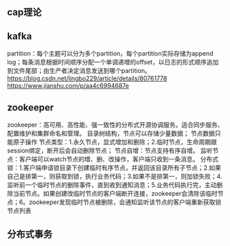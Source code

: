
## cap理论


## kafka
partition：每个主题可以分为多个partition，每个partition实际存储为append log；每条消息根据时间顺序分配一个单调递增的offset，以日志的形式顺序追加到文件尾部；由生产者决定消息发送到哪个partition。
https://blog.csdn.net/lingbo229/article/details/80761778
https://www.jianshu.com/p/aa4c6994687e

## zookeeper
zookeeper：高可用、高性能、强一致性的分布式开源协调服务。适合同步服务、配置维护和集群命名和管理。
目录树结构，节点可以存储少量数据；
节点数据只能原子操作
节点类型：1.永久节点，显式增加和删除；2.临时节点，生命周期跟session绑定，断开后会自动删除节点；
节点自增：节点支持有序自增。
监听节点：客户端可以watch节点的增、删、改操作，客户端只收到一条消息。
分布式锁：1.客户端申请锁目录下创建临时有序节点，并返回该目录所有子节点；2.如果自己是排第一，则获取到锁，执行业务代码；3.如果不是排第一，则加锁失败；4.监听前一个临时节点的删除事件，直到收到通知消息；5.业务代码执行完，主动删除当前节点。如果创建改临时节点的客户端断开连接，zookeeper会清除该临时节点；6。zookeeper发现临时节点被删除，会通知监听该节点的客户端重新获取锁节点列表



## 分布式事务